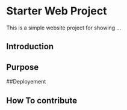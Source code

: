 # Starter Web Project

This is a simple website project for showing ...

## Introduction


## Purpose


##Deployement

## How To contribute



